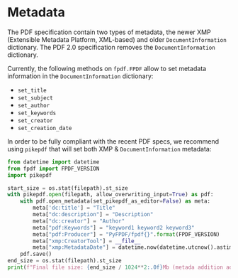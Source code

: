 # Metadata #

The PDF specification contain two types of metadata, the newer XMP
(Extensible Metadata Platform, XML-based) and older `DocumentInformation` dictionary.
The PDF 2.0 specification removes the `DocumentInformation` dictionary.

Currently, the following methods on `fpdf.FPDF` allow to set metadata information
in the `DocumentInformation` dictionary:

- `set_title`
- `set_subject`
- `set_author`
- `set_keywords`
- `set_creator`
- `set_creation_date`

In order to be fully compliant with the recent PDF specs,
we recommend using `pikepdf` that will set both XMP & `DocumentInformation` metadata:

```python
from datetime import datetime
from fpdf import FPDF_VERSION
import pikepdf

start_size = os.stat(filepath).st_size
with pikepdf.open(filepath, allow_overwriting_input=True) as pdf:
    with pdf.open_metadata(set_pikepdf_as_editor=False) as meta:
        meta['dc:title'] = "Title"
        meta["dc:description"] = "Description"
        meta["dc:creator"] = "Author"
        meta["pdf:Keywords"] = "keyword1 keyword2 keyword3"
        meta["pdf:Producer"] = "PyFPDF/fpdf{}".format(FPDF_VERSION)
        meta["xmp:CreatorTool"] = __file__
        meta["xmp:MetadataDate"] = datetime.now(datetime.utcnow().astimezone().tzinfo).isoformat()
    pdf.save()
end_size = os.stat(filepath).st_size
print(f"Final file size: {end_size / 1024**2:.0f}Mb (metada addition added {(end_size - start_size) / 1024**2:.0f}Mb)")
```
